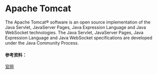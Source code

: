 # Apache Tomcat

The Apache Tomcat® software is an open source implementation of the Java Servlet, JavaServer Pages, Java Expression Language and Java WebSocket technologies. The Java Servlet, JavaServer Pages, Java Expression Language and Java WebSocket specifications are developed under the Java Community Process.

#### 参考资料：
[官网](http://tomcat.apache.org/)

